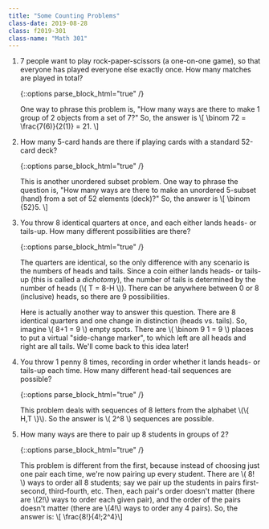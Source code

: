 ```yaml
---
title: "Some Counting Problems"
class-date: 2019-08-28
class: f2019-301
class-name: "Math 301"
---
```


1.  7 people want to play rock-paper-scissors (a one-on-one game), so that everyone has played everyone else exactly once. How many matches are played in total?

    {::options parse_block_html="true" /}
    
    <div class="solution collapse">

    One way to phrase this problem is, "How many ways are there to make 1 group of 2 objects from a set of 7?" So, the answer is
    \\[ \binom 72 = \frac{7(6)}{2(1)} = 21. \\]

    </div>


2.  How many 5-card hands are there if playing cards with a standard 52-card deck?

    {::options parse_block_html="true" /}

    <div class="solution collapse">

    This is another unordered subset problem. One way to phrase the question is, "How many ways are there to make an unordered 5-subset (hand) from a set of 52 elements (deck)?" So, the answer is
    \\[ \binom {52}5. \\]

    </div>

3.  You throw 8 identical quarters at once, and each either lands heads- or tails-up. How many different possibilities are there?

    {::options parse_block_html="true" /}

    <div class="solution collapse">

    The quarters are identical, so the only difference with any scenario is the numbers of heads and tails. Since a coin either lands heads- or tails- up (this is called a *dichotomy*), the number of tails is determined by the number of heads (\\( T = 8-H \\)). There can be anywhere between 0 or 8 (inclusive) heads, so there are 9 possibilities.
    
    Here is actually another way to answer this question. There are 8 identical quarters and one change in distinction (heads vs. tails). So, imagine \\( 8+1 = 9 \\) empty spots. There are \\( \binom 9 1 = 9 \\) places to put a virtual "side-change marker", to which left are all heads and right are all tails. We'll come back to this idea later!

    </div>

4.  You throw 1 penny 8 times, recording in order whether it lands heads- or tails-up each time. How many different head-tail sequences are possible?

    {::options parse_block_html="true" /}

    <div class="solution collapse">

    This problem deals with sequences of 8 letters from the alphabet \\(\\{ H,T \\}\\). So the answer is \\( 2^8 \\) sequences are possible.

    </div>

5.  How many ways are there to pair up 8 students in groups of 2?

    {::options parse_block_html="true" /}

    <div class="solution collapse">

    This problem is different from the first, because instead of choosing just one pair each time, we're now pairing up every student. There are \\( 8! \\) ways to order all 8 students; say we pair up the students in pairs first-second, third-fourth, etc. Then, each pair's order doesn't matter (there are \\(2!\\) ways to order each given pair), and the order of the pairs doesn't matter (there are \\(4!\\) ways to order any 4 pairs). So, the answer is:
    \\[ \frac{8!}{4!\;2^4}\\]

    </div>
